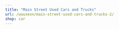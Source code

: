 ```yaml
---
title: "Main Street Used Cars and Trucks"
url: /wauseon/main-street-used-cars-and-trucks-2/
shop: car
---
```

